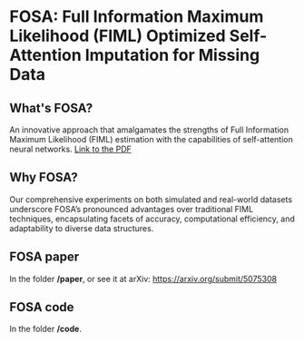 # FOSA: Full Information Maximum Likelihood (FIML) Optimized Self-Attention Imputation for Missing Data

## What's FOSA?
An innovative approach that amalgamates the strengths of Full Information Maximum Likelihood (FIML) estimation with the capabilities of self-attention neural networks. 
[Link to the PDF](Fig/FOSA_framework.pdf)

## Why FOSA?
Our comprehensive experiments on both simulated and real-world datasets underscore FOSA’s pronounced advantages over traditional FIML techniques, encapsulating facets of accuracy, computational efficiency, and adaptability to diverse data structures.

## FOSA paper
In the folder **/paper**, or see it at arXiv: https://arxiv.org/submit/5075308

## FOSA code
In the folder **/code**.
